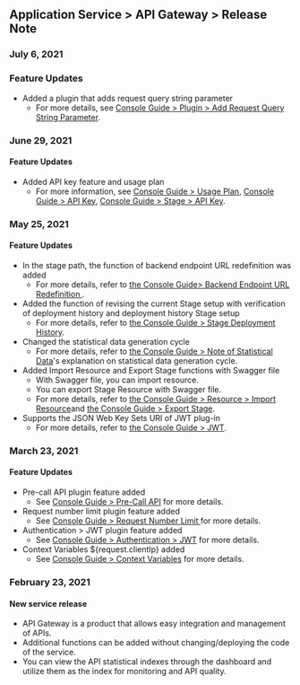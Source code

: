 ## Application Service > API Gateway > Release Note

### July 6, 2021
### Feature Updates  
* Added a plugin that adds request query string parameter
    * For more details, see [Console Guide > Plugin > Add Request Query String Parameter](./console-guide/#add-request-query-string-parameter).
    
### June 29, 2021
#### Feature Updates
* Added API key feature and usage plan
  * For more information, see [Console Guide > Usage Plan](./console-guide/#usage-plan), [Console Guide > API Key](./console-guide/#api-key_1), [Console Guide > Stage > API Key](./console-guide/#api-key).

### May 25, 2021
#### Feature Updates
* In the stage path, the function of backend endpoint URL redefinition was added
  * For more details, refer to [the Console Guide> Backend Endpoint URL Redefinition ](./console-guide/#backend-endpoint-url-redefinition).
* Added the function of revising the current Stage setup with verification of deployment history and deployment history Stage setup
  * For more details, refer to [the Console Guide > Stage Deployment History](./console-guide/#stage-deployment-history).
* Changed the statistical data generation cycle
  * For more details, refer to [the Console Guide > Note of Statistical Data](./console-guide/#note-of-statistical-data)'s explanation on  statistical data generation cycle.
* Added Import Resource and Export Stage functions with Swagger file
  * With Swagger file, you can import resource.
  * You can export Stage Resource with Swagger file.
  * For more details, refer to [the Console Guide > Resource > Import Resource](./console-guide/#import-resource)and [the Console Guide > Export Stage](./console-guide/#export-stage).
* Supports the JSON Web Key Sets URI of JWT plug-in
  * For more details, refer to [the Console Guide > JWT](./console-guide/#jwt).

### March 23, 2021
#### Feature Updates
* Pre-call API plugin feature added
  * See [Console Guide > Pre-Call API](./console-guide/#pre-call-api) for more details.
* Request number limit plugin feature added
  * See [Console Guide > Request Number Limit ](./console-guide/#request-number-limit) for more details.
* Authentication > JWT plugin feature added
  * See [Console Guide > Authentication > JWT](./console-guide/#authentication-jwt) for more details.
* Context Variables ${request.clientIp} added
  * See [Console Guide > Context Variables](./console-guide/#context-variables) for more details.

### February 23, 2021
#### New service release
* API Gateway is a product that allows easy integration and management of APIs.
* Additional functions can be added without changing/deploying the code of the service.
* You can view the API statistical indexes through the dashboard and utilize them as the index for monitoring and API quality.
